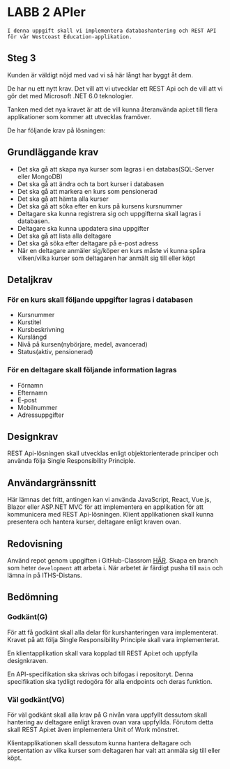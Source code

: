 # LABB 2 APIer

    I denna uppgift skall vi implementera databashantering och REST API för vår Westcoast Education-applikation.
## Steg 3

Kunden är väldigt nöjd med vad vi så här långt har byggt åt dem.

De har nu ett nytt krav. Det vill att vi utvecklar ett REST Api och de vill att vi gör det med Microsoft .NET 6.0 teknologier.

Tanken med det nya kravet är att de vill kunna återanvända api:et till flera applikationer som kommer att utvecklas framöver.

De har följande krav på lösningen:

## Grundläggande krav
* Det ska gå att skapa nya kurser som lagras i en databas(SQL-Server eller MongoDB)
* Det ska gå att ändra och ta bort kurser i databasen
* Det ska gå att markera en kurs som pensionerad
* Det ska gå att hämta alla kurser
* Det ska gå att söka efter en kurs på kursens kursnummer
* Deltagare ska kunna registrera sig och uppgifterna skall lagras i databasen.
* Deltagare ska kunna uppdatera sina uppgifter
* Det ska gå att lista alla deltagare
* Det ska gå söka efter deltagare på e-post adress
* När en deltagare anmäler sig/köper en kurs måste vi kunna spåra vilken/vilka kurser som deltagaren har anmält sig till eller köpt
## Detaljkrav
### För en kurs skall följande uppgifter lagras i databasen

* Kursnummer
* Kurstitel
* Kursbeskrivning
* Kurslängd
* Nivå på kursen(nybörjare, medel, avancerad)
* Status(aktiv, pensionerad)

### För en deltagare skall följande information lagras

* Förnamn
* Efternamn
* E-post
* Mobilnummer
* Adressuppgifter
## Designkrav
REST Api-lösningen skall utvecklas enligt objektorienterade principer och använda följa Single Responsibility Principle.

## Användargränssnitt
Här lämnas det fritt, antingen kan vi använda JavaScript, React, Vue.js, Blazor eller ASP.NET MVC för att implementera en applikation för att kommunicera med REST Api-lösningen. Klient applikationen skall kunna presentera och hantera kurser, deltagare enligt kraven ovan.

## Redovisning

Använd repot genom uppgiften i GitHub-Classrom [HÄR](https://classroom.github.com/a/PQf1RYRg).
Skapa en branch som heter `development` att arbeta i. När arbetet är färdigt pusha till `main` och lämna in på ITHS-Distans.

## Bedömning
### Godkänt(G)
För att få godkänt skall alla delar för kurshanteringen vara implementerat. Kravet på att följa Single Responsibility Principle skall vara implementerat.

En klientapplikation skall vara kopplad till REST Api:et och uppfylla designkraven.

En API-specifikation ska skrivas och bifogas i repositoryt.
Denna specifikation ska tydligt redogöra för alla endpoints och deras funktion.

### Väl godkänt(VG)
För väl godkänt skall alla krav på G nivån vara uppfyllt dessutom skall hantering av deltagare enligt kraven ovan vara uppfyllda. Förutom detta skall REST Api:et även implementera Unit of Work mönstret.

Klientapplikationen skall dessutom kunna hantera deltagare och presentation av vilka kurser som deltagaren har valt att anmäla sig till eller köpt.
